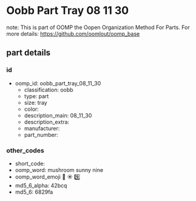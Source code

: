 # Oobb Part Tray 08 11 30  

note: This is part of OOMP the Oopen Organization Method For Parts. For more details: https://github.com/oomlout/oomp_base

##  part details





### id
* oomp_id: oobb_part_tray_08_11_30
  * classification: oobb
  * type: part
  * size: tray
  * color: 
  * description_main: 08_11_30
  * description_extra: 
  * manufacturer: 
  * part_number: 

### other_codes
* short_code: 
* oomp_word: mushroom sunny nine
* oomp_word_emoji :mushroom: :sunny: :nine:
* md5_6_alpha: 42bcq
* md5_6: 6829fa